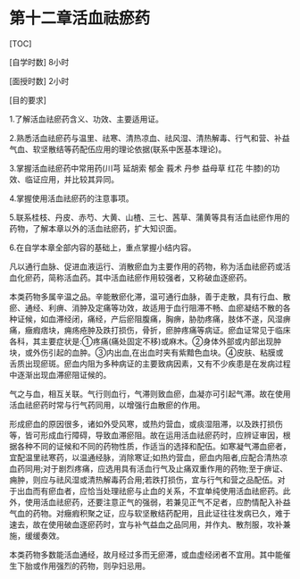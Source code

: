 # 第十二章活血祛瘀药


[TOC]

[自学时数]  8小时

[面授时数]  2小时

[目的要求]

1.了解活血祛瘀药含义、功效、主要适用证。

2.熟悉活血祛瘀药与温里、祛寒、清热凉血、祛风湿、清热解毒、行气和营、补益气血、软坚散结等药配伍应用的理论依据(联系中医基本理论)。

3.掌握活血祛瘀药中常用药(川芎 延胡索 郁金 莪术 丹参 益母草 红花 牛膝)的功效、临证应用，并比较其异同。

4.掌握使用活血祛瘀药的注意事项。

5.联系桂枝、丹皮、赤芍、大黄、山楂、三七、茜草、蒲黄等具有活血祛瘀作用的药物，了解本章以外的活血祛瘀药，扩大知识面。

6.在自学本章全部内容的基础上，重点掌握小结内容。 

凡以通行血脉、促进血液运行、消散瘀血为主要作用的药物，称为活血祛瘀药或活血化瘀药，简称活血药。其中活血祛瘀作用较强者，又称破血逐瘀药。

本类药物多属辛温之品。辛能散瘀化滞，温可通行血脉，善于走散，具有行血、散瘀、通经、利痹、消肿及定痛等功效，故适用于血行阻滞不畅、血瘀凝结不散的各种证候，如血滞经闭，痛经，产后瘀阻腹痛，胸痹，胁肋疼痛，肢体不遂，风湿痹痛，癥瘕痞块，痈疡疮肿及跌打损伤，骨折，瘀肿疼痛等病证。瘀血证常见于临床各科，其主要症状是:①疼痛(痛处固定不移)或麻木。②身体外部或内部出现肿块，或外伤引起的血肿。③内出血,在出血时夹有紫黯色血块。④皮肤、粘膜或舌质出现瘀斑。瘀血内阻为多种病证的主要致病因素，又有不少疾患是在发病过程中逐渐出现血滞瘀阻证候的。

气之与血，相互关联。气行则血行，气滞则致血瘀，血凝亦可引起气滞。故在使用活血祛瘀药时常与行气药同用，以增强行血散瘀的作用。

形成瘀血的原因很多，诸如外受风寒，或热灼营血，或痰湿阻滞，以及跌打损伤等，皆可形成血行障碍，导致血滞瘀阻。故在运用活血祛瘀药时，应辨证审因，根据各种不同的证候和不同的药物性质，作适当的选择和配伍。如寒凝气滞血瘀者，宜配温里祛寒药，以温通经脉，消除寒证;如热灼营血，瘀血内阻者,应配合清热凉血药同用;对于剧烈疼痛，应选用具有活血行气及止痛双重作用的药物;至于痹证、痈肿，则应与祛风湿或清热解毒药合用;若跌打损伤，宜与行气和营之品配伍。对于出血而有瘀血者，应恰当处理祛瘀与止血的关系，不宜单纯使用活血祛瘀药。此外，使用活血祛瘀药，还要注意正气的强弱，若兼见正气不足者，应酌情配入补益气血的药物。对癥瘕积聚之证，应与软坚散结药配用，且此证往往发病已久，难于速去，故在使用破血逐瘀药时，宜与补气益血之品同用，并作丸、散剂服，攻补兼施，缓缓奏效。

本类药物多数能活血通经，故月经过多而无瘀滞，或血虚经闭者不宜用。其中能催生下胎或作用强烈的药物，则孕妇忌用。
